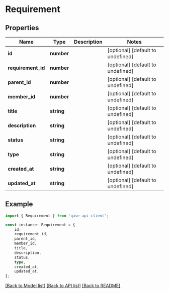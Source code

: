 # Requirement


## Properties

Name | Type | Description | Notes
------------ | ------------- | ------------- | -------------
**id** | **number** |  | [optional] [default to undefined]
**requirement_id** | **number** |  | [optional] [default to undefined]
**parent_id** | **number** |  | [optional] [default to undefined]
**member_id** | **number** |  | [optional] [default to undefined]
**title** | **string** |  | [optional] [default to undefined]
**description** | **string** |  | [optional] [default to undefined]
**status** | **string** |  | [optional] [default to undefined]
**type** | **string** |  | [optional] [default to undefined]
**created_at** | **string** |  | [optional] [default to undefined]
**updated_at** | **string** |  | [optional] [default to undefined]

## Example

```typescript
import { Requirement } from 'qase-api-client';

const instance: Requirement = {
    id,
    requirement_id,
    parent_id,
    member_id,
    title,
    description,
    status,
    type,
    created_at,
    updated_at,
};
```

[[Back to Model list]](../README.md#documentation-for-models) [[Back to API list]](../README.md#documentation-for-api-endpoints) [[Back to README]](../README.md)
